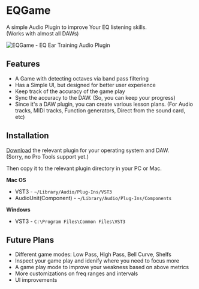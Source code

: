 # EQGame

A simple Audio Plugin to improve Your EQ listening skills.<br/>
(Works with almost all DAWs)

![EQGame - EQ Ear Training Audio Plugin](https://user-images.githubusercontent.com/50838/66863723-46f19c80-efb1-11e9-9143-0be466445ea5.png)


## Features

* A Game with detecting octaves via band pass filtering
* Has a Simple UI, but designed for better user experience
* Keep track of the accuracy of the game play
* Sync the accuracy to the DAW. (So, you can keep your progress)
* Since it's a DAW plugin, you can create various lesson plans. (For Audio tracks, MIDI tracks, Function generators, Direct from the sound card, etc)

## Installation

[Download](https://github.com/iohacks/GoldenEarsEQ/releases) the relevant plugin for your operating system and DAW.<br/>
(Sorry, no Pro Tools support yet.)

Then copy it to the relevant plugin directory in your PC or Mac.

**Mac OS**

* VST3 - `~/Library/Audio/Plug-Ins/VST3`
* AudioUnit(Component) - `~/Library/Audio/Plug-Ins/Components`

**Windows**

* VST3 - `C:\Program Files\Common Files\VST3`

## Future Plans

* Different game modes: Low Pass, High Pass, Bell Curve, Shelfs
* Inspect your game play and idenify where you need to focus more
* A game play mode to improve your weakness based on above metrics
* More customizations on freq ranges and intervals
* UI improvements
